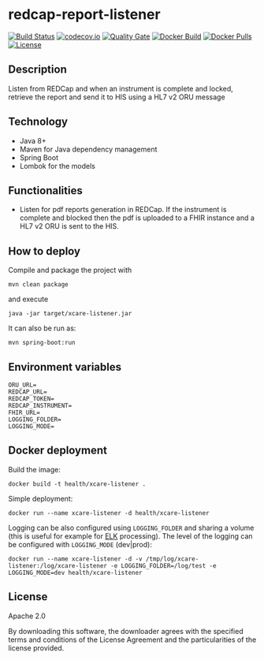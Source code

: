# redcap-report-listener

[![Build Status](https://travis-ci.org/AriHealth/redcap-report-listener.svg?branch=master)](https://travis-ci.org/AriHealth/redcap-report-listener) 
[![codecov.io](https://codecov.io/gh/AriHealth/redcap-report-listener/branch/master/graphs/badge.svg)](http://codecov.io/gh/AriHealth/redcap-report-listener)
[![Quality Gate](https://sonarcloud.io/api/project_badges/measure?project=net.atos.ari:redcap-report-listener&metric=alert_status)](https://sonarcloud.io/dashboard/index/net.atos.ari:redcap-report-listener)
[![Docker Build](https://img.shields.io/docker/cloud/build/arihealth/redcap-report-listener)](https://cloud.docker.com/u/arihealth/repository/docker/arihealth/redcap-report-listener)
[![Docker Pulls](https://img.shields.io/docker/pulls/arihealth/redcap-report-listener)](https://cloud.docker.com/u/arihealth/repository/docker/arihealth/redcap-report-listener)
[![License](https://img.shields.io/badge/License-Apache%202.0-green.svg)](https://opensource.org/licenses/Apache-2.0)

## Description

Listen from REDCap and when an instrument is complete and locked, retrieve the report and send it to HIS using a HL7 v2 ORU message

## Technology

- Java 8+
- Maven for Java dependency management
- Spring Boot 
- Lombok for the models

## Functionalities

- Listen for pdf reports generation in REDCap. If the instrument is complete and blocked then the pdf is uploaded to a FHIR instance and a HL7 v2 ORU is sent to the HIS.

## How to deploy

Compile and package the project with

```
mvn clean package
```

and execute

```
java -jar target/xcare-listener.jar
```

It can also be run as:

```
mvn spring-boot:run
```

## Environment variables

	ORU_URL=
	REDCAP_URL=
	REDCAP_TOKEN=
	REDCAP_INSTRUMENT=
	FHIR_URL=
    LOGGING_FOLDER=
    LOGGING_MODE=

## Docker deployment

Build the image:

```
docker build -t health/xcare-listener .
```

Simple deployment:

```
docker run --name xcare-listener -d health/xcare-listener
```

Logging can be also configured using `LOGGING_FOLDER` and sharing a volume (this is useful for example for [ELK](https://www.elastic.co/elk-stack) processing). The level of the logging can be configured with `LOGGING_MODE` (dev|prod):

```
docker run --name xcare-listener -d -v /tmp/log/xcare-listener:/log/xcare-listener -e LOGGING_FOLDER=/log/test -e LOGGING_MODE=dev health/xcare-listener
```

## License

Apache 2.0

By downloading this software, the downloader agrees with the specified terms and conditions of the License Agreement and the particularities of the license provided.

